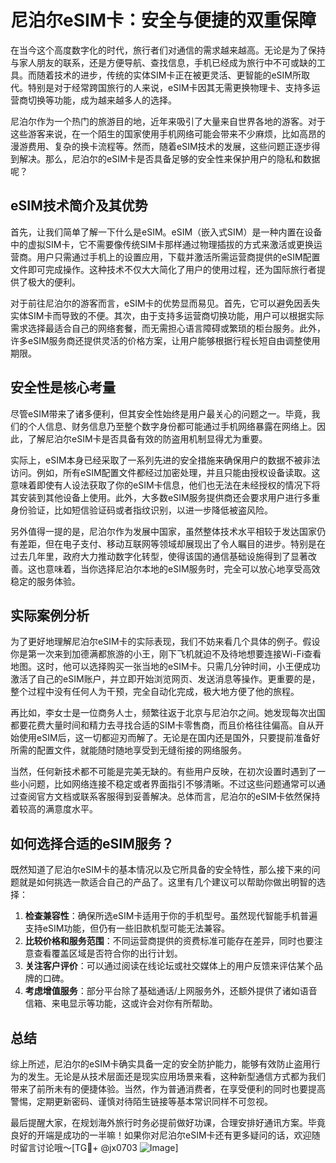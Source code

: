 # 尼泊尔eSIM卡：安全与便捷的双重保障

在当今这个高度数字化的时代，旅行者们对通信的需求越来越高。无论是为了保持与家人朋友的联系，还是方便导航、查找信息，手机已经成为旅行中不可或缺的工具。而随着技术的进步，传统的实体SIM卡正在被更灵活、更智能的eSIM所取代。特别是对于经常跨国旅行的人来说，eSIM卡因其无需更换物理卡、支持多运营商切换等功能，成为越来越多人的选择。

尼泊尔作为一个热门的旅游目的地，近年来吸引了大量来自世界各地的游客。对于这些游客来说，在一个陌生的国家使用手机网络可能会带来不少麻烦，比如高昂的漫游费用、复杂的换卡流程等。然而，随着eSIM技术的发展，这些问题正逐步得到解决。那么，尼泊尔的eSIM卡是否具备足够的安全性来保护用户的隐私和数据呢？

## eSIM技术简介及其优势

首先，让我们简单了解一下什么是eSIM。eSIM（嵌入式SIM）是一种内置在设备中的虚拟SIM卡，它不需要像传统SIM卡那样通过物理插拔的方式来激活或更换运营商。用户只需通过手机上的设置应用，下载并激活所需运营商提供的eSIM配置文件即可完成操作。这种技术不仅大大简化了用户的使用过程，还为国际旅行者提供了极大的便利。

对于前往尼泊尔的游客而言，eSIM卡的优势显而易见。首先，它可以避免因丢失实体SIM卡而导致的不便。其次，由于支持多运营商切换功能，用户可以根据实际需求选择最适合自己的网络套餐，而无需担心语言障碍或繁琐的柜台服务。此外，许多eSIM服务商还提供灵活的价格方案，让用户能够根据行程长短自由调整使用期限。

## 安全性是核心考量

尽管eSIM带来了诸多便利，但其安全性始终是用户最关心的问题之一。毕竟，我们的个人信息、财务信息乃至整个数字身份都可能通过手机网络暴露在网络上。因此，了解尼泊尔eSIM卡是否具备有效的防盗用机制显得尤为重要。

实际上，eSIM本身已经采取了一系列先进的安全措施来确保用户的数据不被非法访问。例如，所有eSIM配置文件都经过加密处理，并且只能由授权设备读取。这意味着即使有人设法获取了你的eSIM卡信息，他们也无法在未经授权的情况下将其安装到其他设备上使用。此外，大多数eSIM服务提供商还会要求用户进行多重身份验证，比如短信验证码或者指纹识别，以进一步降低被盗风险。

另外值得一提的是，尼泊尔作为发展中国家，虽然整体技术水平相较于发达国家仍有差距，但在电子支付、移动互联网等领域却展现出了令人瞩目的进步。特别是在过去几年里，政府大力推动数字化转型，使得该国的通信基础设施得到了显著改善。这也意味着，当你选择尼泊尔本地的eSIM服务时，完全可以放心地享受高效稳定的服务体验。

## 实际案例分析

为了更好地理解尼泊尔eSIM卡的实际表现，我们不妨来看几个具体的例子。假设你是第一次来到加德满都旅游的小王，刚下飞机就迫不及待地想要连接Wi-Fi查看地图。这时，他可以选择购买一张当地的eSIM卡。只需几分钟时间，小王便成功激活了自己的eSIM账户，并立即开始浏览网页、发送消息等操作。更重要的是，整个过程中没有任何人为干预，完全自动化完成，极大地方便了他的旅程。

再比如，李女士是一位商务人士，频繁往返于北京与尼泊尔之间。她发现每次出国都要花费大量时间和精力去寻找合适的SIM卡零售商，而且价格往往偏高。自从开始使用eSIM后，这一切都迎刃而解了。无论是在国内还是国外，只要提前准备好所需的配置文件，就能随时随地享受到无缝衔接的网络服务。

当然，任何新技术都不可能是完美无缺的。有些用户反映，在初次设置时遇到了一些小问题，比如网络连接不稳定或者界面指引不够清晰。不过这些问题通常可以通过查阅官方文档或联系客服得到妥善解决。总体而言，尼泊尔的eSIM卡依然保持着较高的满意度水平。

## 如何选择合适的eSIM服务？

既然知道了尼泊尔eSIM卡的基本情况以及它所具备的安全特性，那么接下来的问题就是如何挑选一款适合自己的产品了。这里有几个建议可以帮助你做出明智的选择：

1. **检查兼容性**：确保所选eSIM卡适用于你的手机型号。虽然现代智能手机普遍支持eSIM功能，但仍有一些旧款机型可能无法兼容。
2. **比较价格和服务范围**：不同运营商提供的资费标准可能存在差异，同时也要注意查看覆盖区域是否符合你的出行计划。
3. **关注客户评价**：可以通过阅读在线论坛或社交媒体上的用户反馈来评估某个品牌的口碑。
4. **考虑增值服务**：部分平台除了基础通话/上网服务外，还额外提供了诸如语音信箱、来电显示等功能，这或许会对你有所帮助。

## 总结

综上所述，尼泊尔的eSIM卡确实具备一定的安全防护能力，能够有效防止盗用行为的发生。无论是从技术层面还是现实应用场景来看，这种新型通信方式都为我们带来了前所未有的便捷体验。当然，作为普通消费者，在享受便利的同时也要提高警惕，定期更新密码、谨慎对待陌生链接等基本常识同样不可忽视。

最后提醒大家，在规划海外旅行时务必提前做好功课，合理安排好通讯方案。毕竟良好的开端是成功的一半嘛！如果你对尼泊尔eSIM卡还有更多疑问的话，欢迎随时留言讨论哦～[TG💪+ @jx0703 ![Image](https://github.com/user-attachments/assets/dbca1d08-cadb-493c-b0ec-ad6f7a83f270)]
